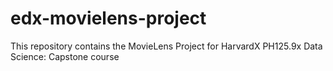 # edx-movielens-project
This repository contains the MovieLens Project for HarvardX PH125.9x Data Science: Capstone course
